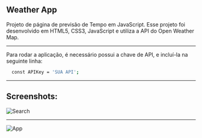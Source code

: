 ## Weather App

Projeto de página de previsão de Tempo em JavaScript. Esse projeto foi desenvolvido em HTML5, CSS3, JavaScript e utiliza a API do Open Weather Map.

***
Para rodar a aplicação, é necessário possui a chave de API, e incluí-la na seguinte linha:

```bash
  const APIKey = 'SUA API';
  ````

***
## Screenshots:
![Search](screenshot1.png)
***

![App](screenshot2.png)
